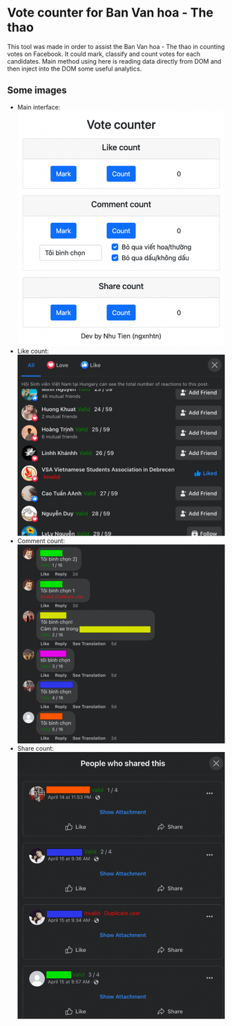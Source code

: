 # Vote counter for Ban Van hoa - The thao

This tool was made in order to assist the Ban Van hoa - The thao in counting votes on Facebook. It could mark, classify and count votes for each candidates. Main method using here is reading data directly from DOM and then inject into the DOM some useful analytics.

## Some images

- Main interface: ![main interface](/img/main.png)
- Like count: ![like count](/img/like.png)
- Comment count: ![comment count](/img/comment.png)
- Share count: ![share count](/img/share.png)